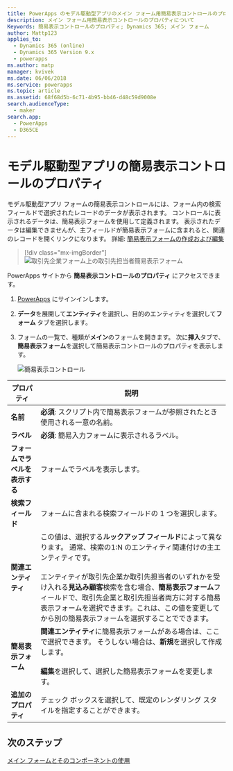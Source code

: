 ```yaml
---
title: PowerApps のモデル駆動型アプリのメイン フォーム用簡易表示コントロールのプロパティ | MicrosoftDocs
description: メイン フォーム用簡易表示コントロールのプロパティについて
Keywords: 簡易表示コントロールのプロパティ; Dynamics 365; メイン フォーム
author: Mattp123
applies_to:
  - Dynamics 365 (online)
  - Dynamics 365 Version 9.x
  - powerapps
ms.author: matp
manager: kvivek
ms.date: 06/06/2018
ms.service: powerapps
ms.topic: article
ms.assetid: 68f68d5b-6c71-4b95-bb46-d48c59d9008e
search.audienceType:
  - maker
search.app:
  - PowerApps
  - D365CE
---
```

# <a name="model-driven-app-quick-view-control-properties"></a>モデル駆動型アプリの簡易表示コントロールのプロパティ

モデル駆動型アプリ フォームの簡易表示コントロールには、フォーム内の検索フィールドで選択されたレコードのデータが表示されます。 コントロールに表示されるデータは、簡易表示フォームを使用して定義されます。 表示されたデータは編集できませんが、主フィールドが簡易表示フォームに含まれると、関連のレコードを開くリンクになります。 詳細: [簡易表示フォームの作成および編集](create-edit-quick-view-forms.md)  

> [!div class="mx-imgBorder"] 
> ![取引先企業フォーム上の取引先担当者簡易表示フォーム](media/quick-view-form-contact.png "取引先企業フォーム上の取引先担当者簡易表示フォーム")  

PowerApps サイトから **簡易表示コントロールのプロパティ** にアクセスできます。 
1.  [PowerApps](https://web.powerapps.com/?utm_source=padocs&utm_medium=linkinadoc&utm_campaign=referralsfromdoc) にサインインします。  


2.  **データ**を展開して**エンティティ**を選択し、目的のエンティティを選択して**フォーム** タブを選択します。 

3. フォームの一覧で、種類が**メイン**のフォームを開きます。 次に**挿入**タブで、**簡易表示フォーム**を選択して簡易表示コントロールのプロパティを表示します。

    ![簡易表示コントロール](media/quick-view-control.png)
  
|プロパティ|説明|  
|--------------|-----------------|  
|**名前**|**必須**: スクリプト内で簡易表示フォームが参照されたとき使用される一意の名前。|  
|**ラベル**|**必須**: 簡易入力フォームに表示されるラベル。|  
|**フォームでラベルを表示する**|フォームでラベルを表示します。|  
|**検索フィールド**|フォームに含まれる検索フィールドの 1 つを選択します。|  
|**関連エンティティ**|この値は、選択する**ルックアップ フィールド**によって異なります。 通常、検索の1:N のエンティティ関連付けの主エンティティです。<br /><br /> エンティティが取引先企業か取引先担当者のいずれかを受け入れる**見込み顧客**検索を含む場合、**簡易表示フォーム**フィールドで、取引先企業と取引先担当者両方に対する簡易表示フォームを選択できます。これは、この値を変更してから別の簡易表示フォームを選択することでできます。|  
|**簡易表示フォーム**|**関連エンティティ**に簡易表示フォームがある場合は、ここで選択できます。 そうしない場合は、**新規**を選択して作成します。<br /><br /> **編集**を選択して、選択した簡易表示フォームを変更します。|  
|**追加のプロパティ**|チェック ボックスを選択して、既定のレンダリング スタイルを指定することができます。|

## <a name="next-steps"></a>次のステップ

[メイン フォームとそのコンポーネントの使用](use-main-form-and-components.md)
 

